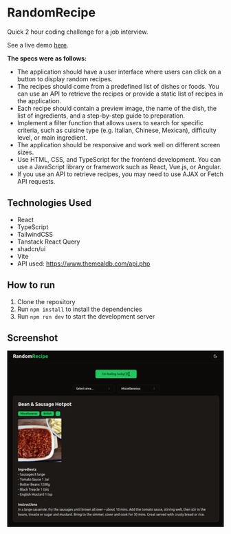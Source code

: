 # RandomRecipe

Quick 2 hour coding challenge for a job interview.

See a live demo [here](https://rare.cardiacdev.tech/).

**The specs were as follows:**

- The application should have a user interface where users can click on a button to display random recipes.
- The recipes should come from a predefined list of dishes or foods. You can use an API to retrieve the recipes or provide a static list of recipes in the application.
- Each recipe should contain a preview image, the name of the dish, the list of ingredients, and a step-by-step guide to preparation.
- Implement a filter function that allows users to search for specific criteria, such as cuisine type (e.g. Italian, Chinese, Mexican), difficulty level, or main ingredient.
- The application should be responsive and work well on different screen sizes.
- Use HTML, CSS, and TypeScript for the frontend development. You can use a JavaScript library or framework such as React, Vue.js, or Angular.
- If you use an API to retrieve recipes, you may need to use AJAX or Fetch API requests.

## Technologies Used

- React
- TypeScript
- TailwindCSS
- Tanstack React Query
- shadcn/ui
- Vite
- API used: https://www.themealdb.com/api.php 

## How to run

1. Clone the repository
2. Run `npm install` to install the dependencies
3. Run `npm run dev` to start the development server

## Screenshot

![image](public/screenshot.png)
